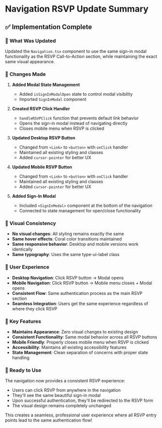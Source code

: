 # Navigation RSVP Update Summary

## ✅ Implementation Complete

### 🎯 **What Was Updated**

Updated the `Navigation.tsx` component to use the same sign-in modal functionality as the RSVP Call-to-Action section, while maintaining the exact same visual appearance.

### 🔄 **Changes Made**

1. **Added Modal State Management**
   - Added `isSignInModalOpen` state to control modal visibility
   - Imported `SignInModal` component

2. **Created RSVP Click Handler**
   - `handleRSVPClick` function that prevents default link behavior
   - Opens the sign-in modal instead of navigating directly
   - Closes mobile menu when RSVP is clicked

3. **Updated Desktop RSVP Button**
   - Changed from `<Link>` to `<button>` with `onClick` handler
   - Maintained all existing styling and classes
   - Added `cursor-pointer` for better UX

4. **Updated Mobile RSVP Button**
   - Changed from `<Link>` to `<button>` with `onClick` handler
   - Maintained all existing styling and classes
   - Added `cursor-pointer` for better UX

5. **Added Sign-In Modal**
   - Included `<SignInModal>` component at the bottom of the navigation
   - Connected to state management for open/close functionality

### 🎨 **Visual Consistency**

- **No visual changes**: All styling remains exactly the same
- **Same hover effects**: Coral color transitions maintained
- **Same responsive behavior**: Desktop and mobile versions work identically
- **Same typography**: Uses the same type-ui-label class

### 🔄 **User Experience**

- **Desktop Navigation**: Click RSVP button → Modal opens
- **Mobile Navigation**: Click RSVP button → Mobile menu closes + Modal opens
- **Consistent Flow**: Same authentication process as the main RSVP section
- **Seamless Integration**: Users get the same experience regardless of where they click RSVP

### 🎯 **Key Features**

- **Maintains Appearance**: Zero visual changes to existing design
- **Consistent Functionality**: Same modal behavior across all RSVP buttons
- **Mobile Friendly**: Properly closes mobile menu when RSVP is clicked
- **Accessibility**: Maintains all existing accessibility features
- **State Management**: Clean separation of concerns with proper state handling

### 🚀 **Ready to Use**

The navigation now provides a consistent RSVP experience:
- Users can click RSVP from anywhere in the navigation
- They'll see the same beautiful sign-in modal
- Upon successful authentication, they'll be redirected to the RSVP form
- The visual design remains completely unchanged

This creates a seamless, professional user experience where all RSVP entry points lead to the same authentication flow!
